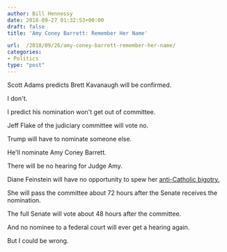 ```yaml
---
author: Bill Hennessy
date: 2018-09-27 01:32:53+00:00
draft: false
title: 'Amy Coney Barrett: Remember Her Name'

url:  /2018/09/26/amy-coney-barrett-remember-her-name/
categories:
- Politics
type: "post"
---
```





Scott Adams predicts Brett Kavanaugh will be confirmed. 







I don't. 







I predict his nomination won't get out of committee. 







Jeff Flake of the judiciary committee will vote no. 







Trump will have to nominate someone else. 







He'll nominate Amy Coney Barrett. 







There will be no hearing for Judge Amy. 







Diane Feinstein will have no opportunity to spew her [anti-Catholic bigotry.](https://www.nationalreview.com/2018/07/amy-coney-barretts-cult/)







She will pass the committee about 72 hours after the Senate receives the nomination. 







The full Senate will vote about 48 hours after the committee. 







And no nominee to a federal court will ever get a hearing again. 







But I could be wrong. 



